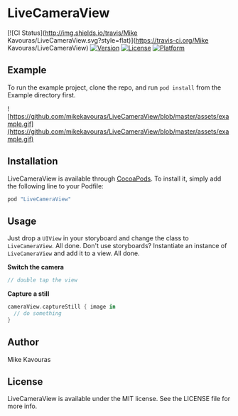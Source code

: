 # LiveCameraView

[![CI Status](http://img.shields.io/travis/Mike Kavouras/LiveCameraView.svg?style=flat)](https://travis-ci.org/Mike Kavouras/LiveCameraView)
[![Version](https://img.shields.io/cocoapods/v/LiveCameraView.svg?style=flat)](http://cocoapods.org/pods/LiveCameraView)
[![License](https://img.shields.io/cocoapods/l/LiveCameraView.svg?style=flat)](http://cocoapods.org/pods/LiveCameraView)
[![Platform](https://img.shields.io/cocoapods/p/LiveCameraView.svg?style=flat)](http://cocoapods.org/pods/LiveCameraView)


## Example

To run the example project, clone the repo, and run `pod install` from the Example directory first.

![https://github.com/mikekavouras/LiveCameraView/blob/master/assets/example.gif](https://github.com/mikekavouras/LiveCameraView/blob/master/assets/example.gif)

## Installation

LiveCameraView is available through [CocoaPods](http://cocoapods.org). To install
it, simply add the following line to your Podfile:

```ruby
pod "LiveCameraView"
```

## Usage

Just drop a `UIView` in your storyboard and change the class to `LiveCameraView`. All done. 
Don't use storyboards? Instantiate an instance of `LiveCameraView` and add it to a view. All done.

**Switch the camera**
```swift
// double tap the view
```

**Capture a still**
```swift
cameraView.captureStill { image in
  // do something
}
```

## Author

Mike Kavouras

## License

LiveCameraView is available under the MIT license. See the LICENSE file for more info.
